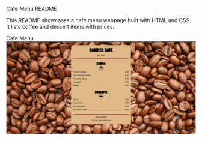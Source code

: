 Cafe Menu README

This README showcases a cafe menu webpage built with HTML and CSS. It lists coffee and dessert items with prices.

Cafe Menu
![Cafe Menu](./CafeMenu.jpg)

